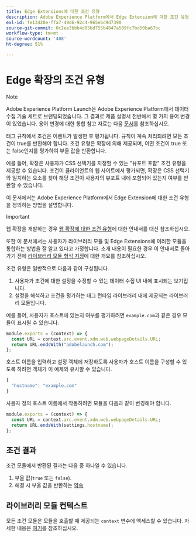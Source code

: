 ```yaml
---
title: Edge Extensions에 대한 조건 유형
description: Adobe Experience Platform에서 Edge Extension에 대한 조건 유형 라이브러리 모듈을 정의하는 방법을 알아봅니다.
exl-id: fe13420e-ffa7-49d6-92c4-965ebd9d7390
source-git-commit: 0c2ee3bbb4d85bd755b4847a509fc7bd50ba67bc
workflow-type: tm+mt
source-wordcount: '408'
ht-degree: 51%

---
```


# Edge 확장의 조건 유형

>[!NOTE]
>
> Adobe Experience Platform Launch은 Adobe Experience Platform에서 데이터 수집 기술 세트로 브랜딩되었습니다. 그 결과로 제품 설명서 전반에서 몇 가지 용어 변경이 있었습니다. 용어 변경에 대한 통합 참고 자료는 다음 [문서](../../term-updates.md)를 참조하십시오.

태그 규칙에서 조건은 이벤트가 발생한 후 평가됩니다. 규칙이 계속 처리되려면 모든 조건이 true를 반환해야 합니다. 조건 유형은 확장에 의해 제공되며, 어떤 조건이 true 또는 false인지를 평가하여 부울 값을 반환합니다.

예를 들어, 확장은 사용자가 CSS 선택기를 지정할 수 있는 &quot;뷰포트 포함&quot; 조건 유형을 제공할 수 있습니다. 조건이 클라이언트의 웹 사이트에서 평가되면, 확장은 CSS 선택기와 일치하는 요소를 찾아 해당 조건이 사용자의 뷰포트 내에 포함되어 있는지 여부를 반환할 수 있습니다.

이 문서에서는 Adobe Experience Platform에서 Edge Extension에 대한 조건 유형을 정의하는 방법을 설명합니다.

>[!IMPORTANT]
>
>웹 확장을 개발하는 경우 [웹 확장에 대한 조건 유형](../web/condition-types.md)에 대한 안내서를 대신 참조하십시오.
>
>또한 이 문서에서는 사용자가 라이브러리 모듈 및 Edge Extensions에 이러한 모듈을 통합하는 방법을 잘 알고 있다고 가정합니다. 소개 내용이 필요한 경우 이 안내서로 돌아가기 전에 [라이브러리 모듈 형식 지정](./format.md)에 대한 개요를 참조하십시오.

조건 유형은 일반적으로 다음과 같이 구성됩니다.

1. 사용자가 조건에 대한 설정을 수정할 수 있는 데이터 수집 UI 내에 표시되는 보기입니다.
2. 설정을 해석하고 조건을 평가하는 태그 런타임 라이브러리 내에 제공되는 라이브러리 모듈입니다.

예를 들어, 사용자가 호스트에 있는지 여부를 평가하려면 `example.com`과 같은 경우 모듈이 표시될 수 있습니다.

```js
module.exports = (context) => {
  const URL = context.arc.event.xdm.web.webpageDetails.URL;
  return URL.endsWith("adobelaunch.com");
};
```

호스트 이름을 입력하고 설정 객체에 저장하도록 사용자가 호스트 이름을 구성할 수 있도록 하려면 객체가 이 예제와 유사할 수 있습니다.

```js
{
  "hostname": "example.com"
}
```

사용자 정의 호스트 이름에서 작동하려면 모듈을 다음과 같이 변경해야 합니다.

```js
module.exports = (context) => {
  const URL = context.arc.event.xdm.web.webpageDetails.URL;
  return URL.endsWith(settings.hostname);
};
```

## 조건 결과

조건 모듈에서 반환된 결과는 다음 중 하나일 수 있습니다.

1. 부울 값(`true` 또는 `false`).
1. 해결 시 부울 값을 반환하는 [약속](https://developer.mozilla.org/ko-KR/docs/Web/JavaScript/Reference/Global_Objects/Promise)

## 라이브러리 모듈 컨텍스트

모든 조건 모듈은 모듈을 호출할 때 제공되는 `context` 변수에 액세스할 수 있습니다. 자세한 내용은 [여기](./context.md)를 참조하십시오.
